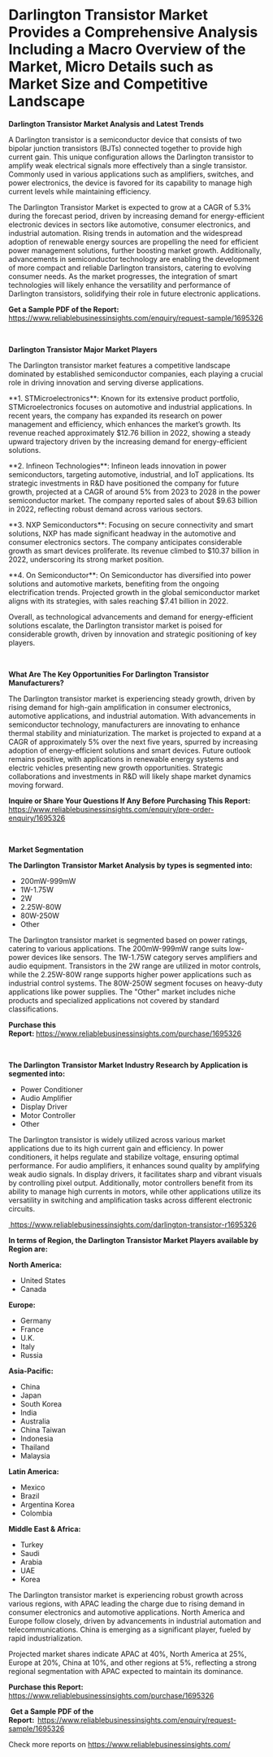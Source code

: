 <p><h1>Darlington Transistor Market Provides a Comprehensive Analysis Including a Macro Overview of the Market, Micro Details such as Market Size and Competitive Landscape</h1></p><p><strong>Darlington Transistor Market Analysis and Latest Trends</strong></p>
<p><p>A Darlington transistor is a semiconductor device that consists of two bipolar junction transistors (BJTs) connected together to provide high current gain. This unique configuration allows the Darlington transistor to amplify weak electrical signals more effectively than a single transistor. Commonly used in various applications such as amplifiers, switches, and power electronics, the device is favored for its capability to manage high current levels while maintaining efficiency.</p><p>The Darlington Transistor Market is expected to grow at a CAGR of 5.3% during the forecast period, driven by increasing demand for energy-efficient electronic devices in sectors like automotive, consumer electronics, and industrial automation. Rising trends in automation and the widespread adoption of renewable energy sources are propelling the need for efficient power management solutions, further boosting market growth. Additionally, advancements in semiconductor technology are enabling the development of more compact and reliable Darlington transistors, catering to evolving consumer needs. As the market progresses, the integration of smart technologies will likely enhance the versatility and performance of Darlington transistors, solidifying their role in future electronic applications.</p></p>
<p><strong>Get a Sample PDF of the Report:&nbsp;</strong> <a href="https://www.reliablebusinessinsights.com/enquiry/request-sample/1695326?utm_campaign=3352&utm_medium=2&utm_source=Github&utm_content=ia&utm_term=06042025&utm_id=darlington-transistor">https://www.reliablebusinessinsights.com/enquiry/request-sample/1695326</a></p>
<p>&nbsp;</p>
<p><strong>Darlington Transistor Major Market Players</strong></p>
<p><p>The Darlington transistor market features a competitive landscape dominated by established semiconductor companies, each playing a crucial role in driving innovation and serving diverse applications.</p><p>**1. STMicroelectronics**: Known for its extensive product portfolio, STMicroelectronics focuses on automotive and industrial applications. In recent years, the company has expanded its research on power management and efficiency, which enhances the market’s growth. Its revenue reached approximately $12.76 billion in 2022, showing a steady upward trajectory driven by the increasing demand for energy-efficient solutions.</p><p>**2. Infineon Technologies**: Infineon leads innovation in power semiconductors, targeting automotive, industrial, and IoT applications. Its strategic investments in R&D have positioned the company for future growth, projected at a CAGR of around 5% from 2023 to 2028 in the power semiconductor market. The company reported sales of about $9.63 billion in 2022, reflecting robust demand across various sectors.</p><p>**3. NXP Semiconductors**: Focusing on secure connectivity and smart solutions, NXP has made significant headway in the automotive and consumer electronics sectors. The company anticipates considerable growth as smart devices proliferate. Its revenue climbed to $10.37 billion in 2022, underscoring its strong market position.</p><p>**4. On Semiconductor**: On Semiconductor has diversified into power solutions and automotive markets, benefiting from the ongoing electrification trends. Projected growth in the global semiconductor market aligns with its strategies, with sales reaching $7.41 billion in 2022.</p><p>Overall, as technological advancements and demand for energy-efficient solutions escalate, the Darlington transistor market is poised for considerable growth, driven by innovation and strategic positioning of key players.</p></p>
<p>&nbsp;</p>
<p><strong>What Are The Key Opportunities For Darlington Transistor Manufacturers?</strong></p>
<p><p>The Darlington transistor market is experiencing steady growth, driven by rising demand for high-gain amplification in consumer electronics, automotive applications, and industrial automation. With advancements in semiconductor technology, manufacturers are innovating to enhance thermal stability and miniaturization. The market is projected to expand at a CAGR of approximately 5% over the next five years, spurred by increasing adoption of energy-efficient solutions and smart devices. Future outlook remains positive, with applications in renewable energy systems and electric vehicles presenting new growth opportunities. Strategic collaborations and investments in R&D will likely shape market dynamics moving forward.</p></p>
<p><strong>Inquire or Share Your Questions If Any Before Purchasing This Report:</strong> <a href="https://www.reliablebusinessinsights.com/enquiry/pre-order-enquiry/1695326?utm_campaign=3352&utm_medium=2&utm_source=Github&utm_content=ia&utm_term=06042025&utm_id=darlington-transistor">https://www.reliablebusinessinsights.com/enquiry/pre-order-enquiry/1695326</a></p>
<p>&nbsp;</p>
<p><strong>Market Segmentation</strong></p>
<p><strong>The Darlington Transistor Market Analysis by types is segmented into:</strong></p>
<p><ul><li>200mW-999mW</li><li>1W-1.75W</li><li>2W</li><li>2.25W-80W</li><li>80W-250W</li><li>Other</li></ul></p>
<p><p>The Darlington transistor market is segmented based on power ratings, catering to various applications. The 200mW-999mW range suits low-power devices like sensors. The 1W-1.75W category serves amplifiers and audio equipment. Transistors in the 2W range are utilized in motor controls, while the 2.25W-80W range supports higher power applications such as industrial control systems. The 80W-250W segment focuses on heavy-duty applications like power supplies. The "Other" market includes niche products and specialized applications not covered by standard classifications.</p></p>
<p><strong>Purchase this Report:&nbsp;</strong><a href="https://www.reliablebusinessinsights.com/purchase/1695326?utm_campaign=3352&utm_medium=2&utm_source=Github&utm_content=ia&utm_term=06042025&utm_id=darlington-transistor">https://www.reliablebusinessinsights.com/purchase/1695326</a></p>
<p>&nbsp;</p>
<p><strong>The Darlington Transistor Market Industry Research by Application is segmented into:</strong></p>
<p><ul><li>Power Conditioner</li><li>Audio Amplifier</li><li>Display Driver</li><li>Motor Controller</li><li>Other</li></ul></p>
<p><p>The Darlington transistor is widely utilized across various market applications due to its high current gain and efficiency. In power conditioners, it helps regulate and stabilize voltage, ensuring optimal performance. For audio amplifiers, it enhances sound quality by amplifying weak audio signals. In display drivers, it facilitates sharp and vibrant visuals by controlling pixel output. Additionally, motor controllers benefit from its ability to manage high currents in motors, while other applications utilize its versatility in switching and amplification tasks across different electronic circuits.</p></p>
<p><a href="https://www.reliablebusinessinsights.com/darlington-transistor-r1695326?utm_campaign=3352&utm_medium=2&utm_source=Github&utm_content=ia&utm_term=06042025&utm_id=darlington-transistor">&nbsp;https://www.reliablebusinessinsights.com/darlington-transistor-r1695326</a></p>
<p><strong>In terms of Region, the Darlington Transistor Market Players available by Region are:</strong></p>
<p>
    <p> <strong> North America: </strong>
        <ul>
            <li>United States</li>
            <li>Canada</li>
        </ul>
        </p> 
    <p> <strong> Europe: </strong>
        <ul>
            <li>Germany</li>
            <li>France</li>
            <li>U.K.</li>
            <li>Italy</li>
            <li>Russia</li>
        </ul>
        </p> 
    <p> <strong> Asia-Pacific: </strong>
        <ul>
            <li>China</li>
            <li>Japan</li>
            <li>South Korea</li>
            <li>India</li>
            <li>Australia</li>
            <li>China Taiwan</li>
            <li>Indonesia</li>
            <li>Thailand</li>
            <li>Malaysia</li>
        </ul>
        </p> 
    <p> <strong> Latin America: </strong>
        <ul>
            <li>Mexico</li>
            <li>Brazil</li>
            <li>Argentina Korea</li>
            <li>Colombia</li>
        </ul>
        </p> 
    <p> <strong> Middle East & Africa: </strong>
        <ul>
            <li>Turkey</li>
            <li>Saudi</li>
            <li>Arabia</li>
            <li>UAE</li>
            <li>Korea</li>
        </ul>
    </p>
    </p>
<p><p>The Darlington transistor market is experiencing robust growth across various regions, with APAC leading the charge due to rising demand in consumer electronics and automotive applications. North America and Europe follow closely, driven by advancements in industrial automation and telecommunications. China is emerging as a significant player, fueled by rapid industrialization. </p><p>Projected market shares indicate APAC at 40%, North America at 25%, Europe at 20%, China at 10%, and other regions at 5%, reflecting a strong regional segmentation with APAC expected to maintain its dominance.</p></p>
<p><strong>Purchase this Report: </strong><a href="https://www.reliablebusinessinsights.com/purchase/1695326?utm_campaign=3352&utm_medium=2&utm_source=Github&utm_content=ia&utm_term=06042025&utm_id=darlington-transistor">https://www.reliablebusinessinsights.com/purchase/1695326</a></p>
<p>&nbsp;<strong>Get a Sample PDF of the Report:&nbsp;&nbsp;</strong><a href="https://www.reliablebusinessinsights.com/enquiry/request-sample/1695326?utm_campaign=3352&utm_medium=2&utm_source=Github&utm_content=ia&utm_term=06042025&utm_id=darlington-transistor">https://www.reliablebusinessinsights.com/enquiry/request-sample/1695326</a></p>
<p><strong></strong></p>
<p>Check more reports on <a href="https://www.reliablebusinessinsights.com/?utm_campaign=3352&utm_medium=2&utm_source=Github&utm_content=ia&utm_term=06042025&utm_id=darlington-transistor">https://www.reliablebusinessinsights.com/</a></p>